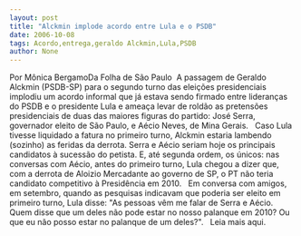 ```yaml
---
layout: post
title: "Alckmin implode acordo entre Lula e o PSDB"
date: 2006-10-08
tags: Acordo,entrega,geraldo Alckmin,Lula,PSDB
author: None
---
```

Por Mônica BergamoDa Folha de São Paulo&nbsp;
A passagem de Geraldo Alckmin (PSDB-SP) para o segundo turno das eleições presidenciais implodiu um acordo informal que já estava sendo firmado entre lideranças do PSDB e o presidente Lula e ameaça levar de roldão as pretensões presidenciais de duas das maiores figuras do partido: José Serra, governador eleito de São Paulo, e Aécio Neves, de Mina Gerais.
&nbsp;
Caso Lula tivesse liquidado a fatura no primeiro turno, Alckmin estaria lambendo (sozinho) as feridas da derrota. Serra e Aécio seriam hoje os principais candidatos à sucessão do petista. E, até segunda ordem, os únicos: nas conversas com Aécio, antes do primeiro turno, Lula chegou a dizer que, com a derrota de Aloizio Mercadante ao governo de SP, o PT não teria candidato competitivo à Presidência em 2010.
&nbsp;
Em conversa com amigos, em setembro, quando as pesquisas indicavam que poderia ser eleito em primeiro turno, Lula disse: \"As pessoas vêm me falar de Serra e Aécio. Quem disse que um deles não pode estar no nosso palanque em 2010? Ou que eu não posso estar no palanque de um deles?\".
&nbsp;
Leia mais aqui.  